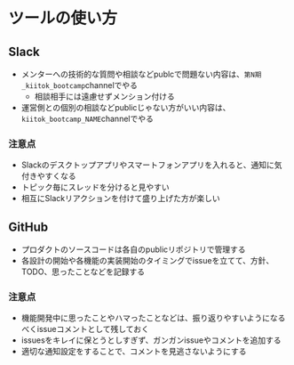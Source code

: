 # ツールの使い方
## Slack
- メンターへの技術的な質問や相談などpublcで問題ない内容は、`第N期_kiitok_bootcamp`channelでやる
    - 相談相手には遠慮せずメンション付ける
- 運営側との個別の相談などpublicじゃない方がいい内容は、`kiitok_bootcamp_NAME`channelでやる

### 注意点
- Slackのデスクトップアプリやスマートフォンアプリを入れると、通知に気付きやすくなる
- トピック毎にスレッドを分けると見やすい
- 相互にSlackリアクションを付けて盛り上げた方が楽しい

## GitHub
- プロダクトのソースコードは各自のpublicリポジトリで管理する
- 各設計の開始や各機能の実装開始のタイミングでissueを立てて、方針、TODO、思ったことなどを記録する

### 注意点
- 機能開発中に思ったことやハマったことなどは、振り返りやすいようになるべくissueコメントとして残しておく
- issuesをキレイに保とうとしすぎず、ガンガンissueやコメントを追加する
- 適切な通知設定をすることで、コメントを見逃さないようにする
